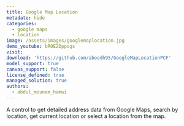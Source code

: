 ```yaml
---
title: Google Map Location
metadate: hide
categories:
  - google maps
  - location
image: /assets/images/googlemaplocation.jpg
demo_youtube: bROE2Dppogs
visit: 
download: 'https://github.com/aboodh95/GoogleMapLocationPCF'
model_support: true
canvas_support: false
license_defined: true
managed_solution: true
authors:
  - abdul_mounem_hamwi
---
```


A control to get detailed address data from Google Maps, search by location, get current location or select a location from the map.
